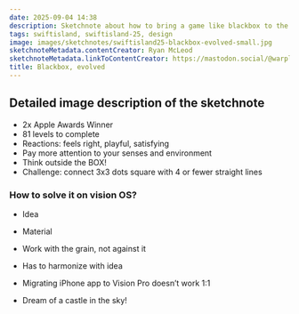 ```yaml
---
date: 2025-09-04 14:38
description: Sketchnote about how to bring a game like blackbox to the vision pro from Shift Island 2025
tags: swiftisland, swiftisland-25, design
image: images/sketchnotes/swiftisland25-blackbox-evolved-small.jpg
sketchnoteMetadata.contentCreator: Ryan McLeod
sketchnoteMetadata.linkToContentCreator: https://mastodon.social/@warpling
title: Blackbox, evolved
---
```


## Detailed image description of the sketchnote

- 2x Apple Awards Winner
- 81 levels to complete
- Reactions: feels right, playful, satisfying
- Pay more attention to your senses and environment
- Think outside the BOX!
- Challenge: connect 3x3 dots square with 4 or fewer straight lines

### How to solve it on vision OS?
- Idea
- Material

- Work with the grain, not against it
- Has to harmonize with idea
- Migrating iPhone app to Vision Pro doesn’t work 1:1
- Dream of a castle in the sky!
